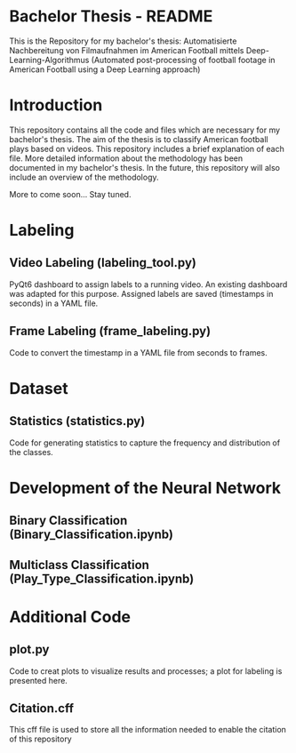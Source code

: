 # Bachelor Thesis - README
This is the Repository for my bachelor's thesis: Automatisierte Nachbereitung von Filmaufnahmen im American Football mittels Deep-Learning-Algorithmus (Automated post-processing of football footage in American Football using a Deep Learning approach)

# Introduction
This repository contains all the code and files which are necessary for my bachelor's thesis. The aim of the thesis is to classify American football plays based on videos. This repository includes a brief explanation of each file. More detailed information about the methodology has been documented in my bachelor's thesis. In the future, this repository will also include an overview of the methodology.

More to come soon...
Stay tuned.
# Labeling 

## Video Labeling (labeling_tool.py)
PyQt6 dashboard to assign labels to a running video. An existing dashboard was adapted for this purpose. Assigned labels are saved (timestamps in seconds) in a YAML file.

## Frame Labeling (frame_labeling.py)
Code to convert the timestamp in a YAML file from seconds to frames.

# Dataset

## Statistics (statistics.py)
Code for generating statistics to capture the frequency and distribution of the classes.

# Development of the Neural Network

## Binary Classification (Binary_Classification.ipynb)

## Multiclass Classification (Play_Type_Classification.ipynb)

# Additional Code

## plot.py
 Code to creat plots to visualize results and processes; a plot for labeling is presented here.

## Citation.cff
This cff file is used to store all the information needed to enable the citation of this repository
